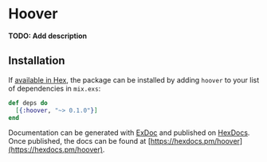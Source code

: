 # Hoover

**TODO: Add description**

## Installation

If [available in Hex](https://hex.pm/docs/publish), the package can be installed
by adding `hoover` to your list of dependencies in `mix.exs`:

```elixir
def deps do
  [{:hoover, "~> 0.1.0"}]
end
```

Documentation can be generated with [ExDoc](https://github.com/elixir-lang/ex_doc)
and published on [HexDocs](https://hexdocs.pm). Once published, the docs can
be found at [https://hexdocs.pm/hoover](https://hexdocs.pm/hoover).

